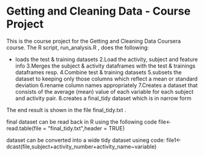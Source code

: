 # Getting and Cleaning Data - Course Project

This is the course project for the Getting and Cleaning Data Coursera course. The R script,  run_analysis.R , does the following:
* loads the test & training datasets
2.Load the activity, subject and feature info
3.Merges the subject & activity dataframes with the test & trainings dataframes resp.
4.Combine test & training datasets
5.subsets the dataset to keeping only those columns which reflect a mean or standard deviation
6.rename column names appropriately
7.Creates a dataset that consists of the average (mean) value of each variable for each subject and activity pair.
8.creates a final_tidy dataset which is in narrow form

The end result is shown in the file  final_tidy.txt .

final dataset can be read back in R using the following code
file<-read.table(file = "final_tidy.txt",header = TRUE)

dataset can be converted into a wide tidy dataset usineg code:
file1<-dcast(file,subject+activity_number+activity_name~variable)
